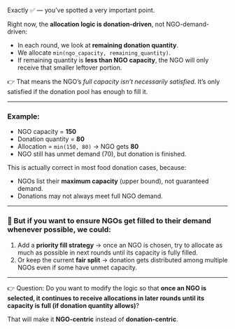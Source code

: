 Exactly ✅ — you’ve spotted a very important point.

Right now, the **allocation logic is donation-driven**, not NGO-demand-driven:

* In each round, we look at **remaining donation quantity**.
* We allocate `min(ngo_capacity, remaining_quantity)`.
* If remaining quantity is **less than NGO capacity**, the NGO will only receive that smaller leftover portion.

👉 That means the NGO’s *full capacity isn’t necessarily satisfied*. It’s only satisfied if the donation pool has enough to fill it.

---

### Example:

* NGO capacity = **150**
* Donation quantity = **80**
* Allocation = `min(150, 80)` → NGO gets **80**
* NGO still has unmet demand (70), but donation is finished.

This is actually correct in most food donation cases, because:

* NGOs list their **maximum capacity** (upper bound), not guaranteed demand.
* Donations may not always meet full NGO demand.

---

### 🔧 But if you want to ensure **NGOs get filled to their demand whenever possible**, we could:

1. Add a **priority fill strategy** → once an NGO is chosen, try to allocate as much as possible in next rounds until its capacity is fully filled.
2. Or keep the current **fair split** → donation gets distributed among multiple NGOs even if some have unmet capacity.

---

👉 Question:
Do you want to modify the logic so that **once an NGO is selected, it continues to receive allocations in later rounds until its capacity is full (if donation quantity allows)**?

That will make it **NGO-centric** instead of **donation-centric**.

